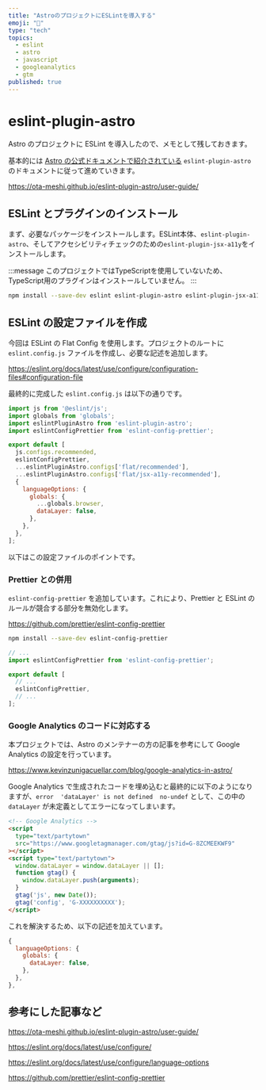 ```yaml
---
title: "AstroのプロジェクトにESLintを導入する"
emoji: "👀"
type: "tech"
topics:
  - eslint
  - astro
  - javascript
  - googleanalytics
  - gtm
published: true
---
```


# eslint-plugin-astro

Astro のプロジェクトに ESLint を導入したので、メモとして残しておきます。

基本的には [Astro の公式ドキュメントで紹介されている](https://docs.astro.build/ja/editor-setup/#eslint) `eslint-plugin-astro` のドキュメントに従って進めていきます。

https://ota-meshi.github.io/eslint-plugin-astro/user-guide/

## ESLint とプラグインのインストール

まず、必要なパッケージをインストールします。ESLint本体、`eslint-plugin-astro`、そしてアクセシビリティチェックのための`eslint-plugin-jsx-a11y`をインストールします。

:::message
このプロジェクトではTypeScriptを使用していないため、TypeScript用のプラグインはインストールしていません。
:::

```bash
npm install --save-dev eslint eslint-plugin-astro eslint-plugin-jsx-a11y
```

## ESLint の設定ファイルを作成

今回は ESLint の Flat Config を使用します。プロジェクトのルートに `eslint.config.js` ファイルを作成し、必要な記述を追加します。

https://eslint.org/docs/latest/use/configure/configuration-files#configuration-file

最終的に完成した `eslint.config.js` は以下の通りです。

```javascript:eslint.config.js
import js from '@eslint/js';
import globals from 'globals';
import eslintPluginAstro from 'eslint-plugin-astro';
import eslintConfigPrettier from 'eslint-config-prettier';

export default [
  js.configs.recommended,
  eslintConfigPrettier,
  ...eslintPluginAstro.configs['flat/recommended'],
  ...eslintPluginAstro.configs['flat/jsx-a11y-recommended'],
  {
    languageOptions: {
      globals: {
        ...globals.browser,
        dataLayer: false,
      },
    },
  },
];
```

以下はこの設定ファイルのポイントです。

### Prettier との併用

`eslint-config-prettier` を追加しています。これにより、Prettier と ESLint のルールが競合する部分を無効化します。

https://github.com/prettier/eslint-config-prettier

```bash
npm install --save-dev eslint-config-prettier
```

```javascript:eslint.config.js
// ...
import eslintConfigPrettier from 'eslint-config-prettier';

export default [
  // ...
  eslintConfigPrettier,
  // ...
];
```

### Google Analytics のコードに対応する

本プロジェクトでは、Astro のメンテナーの方の記事を参考にして Google Analytics の設定を行っています。

https://www.kevinzunigacuellar.com/blog/google-analytics-in-astro/

Google Analytics で生成されたコードを埋め込むと最終的に以下のようになりますが、`error  'dataLayer' is not defined  no-undef` として、この中の `dataLayer` が未定義としてエラーになってしまいます。

```html
<!-- Google Analytics -->
<script
  type="text/partytown"
  src="https://www.googletagmanager.com/gtag/js?id=G-8ZCMEEKWF9"
></script>
<script type="text/partytown">
  window.dataLayer = window.dataLayer || [];
  function gtag() {
    window.dataLayer.push(arguments);
  }
  gtag('js', new Date());
  gtag('config', 'G-XXXXXXXXXX');
</script>
```

これを解決するため、以下の記述を加えています。

```javascript:eslint.config.js
{
  languageOptions: {
    globals: {
      dataLayer: false,
    },
  },
},
```

## 参考にした記事など

https://ota-meshi.github.io/eslint-plugin-astro/user-guide/

https://eslint.org/docs/latest/use/configure/

https://eslint.org/docs/latest/use/configure/language-options

https://github.com/prettier/eslint-config-prettier
